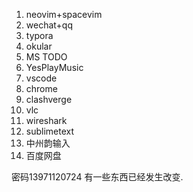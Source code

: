 1. neovim+spacevim
2. wechat+qq
3. typora
4. okular
5. MS TODO
6. YesPlayMusic
7. vscode
8. chrome
9. clashverge
10. vlc
11. wireshark
12. sublimetext
13. 中州韵输入
14. 百度网盘

密码13971120724
有一些东西已经发生改变.

